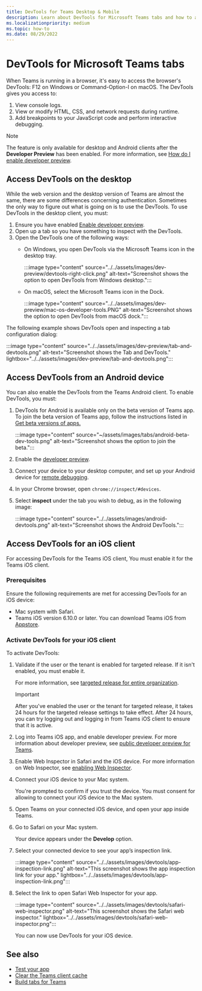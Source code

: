 ```yaml
---
title: DevTools for Teams Desktop & Mobile
description: Learn about DevTools for Microsoft Teams tabs and how to access and debug DevTools using Teams desktop or mobile client (Android).
ms.localizationpriority: medium
ms.topic: how-to
ms.date: 08/29/2022
---
```


# DevTools for Microsoft Teams tabs

When Teams is running in a browser, it's easy to access the browser's DevTools: F12 on Windows or Command-Option-I on macOS. The DevTools gives you access to:

1. View console logs.
1. View or modify HTML, CSS, and network requests during runtime.
1. Add breakpoints to your JavaScript code and perform interactive debugging.

> [!NOTE]
> The feature is only available for desktop and Android clients after the **Developer Preview** has been enabled. For more information, see [How do I enable developer preview](~/resources/dev-preview/developer-preview-intro.md).

## Access DevTools on the desktop

While the web version and the desktop version of Teams are almost the same, there are some differences concerning authentication. Sometimes the only way to figure out what is going on is to use the DevTools. To use DevTools in the desktop client, you must:

1. Ensure you have enabled [Enable developer preview](../../resources/dev-preview/developer-preview-intro.md#enable-developer-preview).
1. Open up a tab so you have something to inspect with the DevTools.
1. Open the DevTools one of the following ways:
    * On Windows, you open DevTools via the Microsoft Teams icon in the desktop tray.

      :::image type="content" source="../../assets/images/dev-preview/devtools-right-click.png" alt-text="Screenshot shows the option to open DevTools from Windows desktop.":::

    * On macOS, select the Microsoft Teams icon in the Dock.

      :::image type="content" source="../../assets/images/dev-preview/mac-os-developer-tools.PNG" alt-text="Screenshot shows the option to open DevTools from macOS dock.":::

The following example shows DevTools open and inspecting a tab configuration dialog:

   :::image type="content" source="../../assets/images/dev-preview/tab-and-devtools.png" alt-text="Screenshot shows the Tab and DevTools." lightbox="../../assets/images/dev-preview/tab-and-devtools.png":::

## Access DevTools from an Android device

You can also enable the DevTools from the Teams Android client. To enable DevTools, you must:

1. DevTools for Android is available only on the beta version of Teams app. To join the beta version of Teams app, follow the instructions listed in [Get beta versions of apps.](https://support.google.com/googleplay/answer/7003180?hl=en#:~:text=Get%20beta%20versions%20of%20apps)

   :::image type="content" source="~/assets/images/tabs/android-beta-dev-tools.png" alt-text="Screenshot shows the option to join the beta.":::

1. Enable the [developer preview](~/resources/dev-preview/developer-preview-intro.md).
1. Connect your device to your desktop computer, and set up your Android device for [remote debugging](https://developers.google.com/web/tools/chrome-devtools/remote-debugging/).
1. In your Chrome browser, open `chrome://inspect/#devices`.
1. Select **inspect** under the tab you wish to debug, as in the following image:

   :::image type="content" source="../../assets/images/android-devtools.png" alt-text="Screenshot shows the Android DevTools.":::

## Access DevTools for an iOS client

For accessing DevTools for the Teams iOS client, You must enable it for the Teams iOS client.

### Prerequisites

Ensure the following requirements are met for accessing DevTools for an iOS device:

* Mac system with Safari.
* Teams iOS version 6.10.0 or later. You can download Teams iOS from [Appstore](https://aka.ms/teamsmobiledownload).

### Activate DevTools for your iOS client

To activate DevTools:

1. Validate if the user or the tenant is enabled for targeted release. If it isn't enabled, you must enable it.

   For more information, see [targeted release for entire organization](/microsoft-365/admin/manage/release-options-in-office-365?view=o365-worldwide.md#targeted-release-for-entire-organization&preserve-view=true).

   > [!IMPORTANT]
   > After you've enabled the user or the tenant for targeted release, it takes 24 hours for the targeted release settings to take effect. After 24 hours, you can try logging out and logging in from Teams iOS client to ensure that it is active.

1. Log into Teams iOS app, and enable developer preview. For more information about developer preview, see [public developer preview for Teams](../../resources/dev-preview/developer-preview-intro.md).

1. Enable Web Inspector in Safari and the iOS device. For more information on Web Inspector, see [enabling Web Inspector](https://webkit.org/web-inspector/enabling-web-inspector/).

1. Connect your iOS device to your Mac system.

   You're prompted to confirm if you trust the device. You must consent for allowing to connect your iOS device to the Mac system.

1. Open Teams on your connected iOS device, and open your app inside Teams.

1. Go to Safari on your Mac system.

   Your device appears under the **Develop** option.

1. Select your connected device to see your app’s inspection link.

   :::image type="content" source="../../assets/images/devtools/app-inspection-link.png" alt-text="This screenshot shows the app inspection link for your app." lightbox="../../assets/images/devtools/app-inspection-link.png":::

1. Select the link to open Safari Web Inspector for your app.

    :::image type="content" source="../../assets/images/devtools/safari-web-inspector.png" alt-text="This screenshot shows the Safari web inspector." lightbox="../../assets/images/devtools/safari-web-inspector.png":::

   You can now use DevTools for your iOS device.

## See also

* [Test your app](../../concepts/build-and-test/test-app-overview.md)
* [Clear the Teams client cache](/microsoftteams/troubleshoot/teams-administration/clear-teams-cache)
* [Build tabs for Teams](../what-are-tabs.md)
